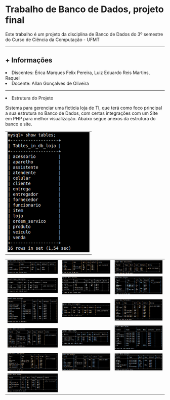 # Trabalho de Banco de Dados, projeto final
Este trabalho é um projeto da disciplina de Banco de Dados do 3º semestre do Curso de Ciência da Computação - UFMT
<hr>
<h2>+ Informações</h2>
<li>Discentes: Érica Marques Felix Pereira, Luiz Eduardo Reis Martins, Raquel </li>
<li>Docente: Allan Gonçalves de Oliveira</li>
<hr>

<li>Estrutura do Projeto</li>
<p>Sistema para gerenciar uma ficticia loja de TI, que terá como foco principal a sua estrutura no Banco de Dados, com certas integrações com um Site em PHP para melhor visualização. Abaixo segue anexos da estrutura do banco e site.</p>

<table align="center">
  <tr>
    <td><img src="https://github.com/Lu1zReis/trabalhoBancoDados-GirlTech/blob/main/imagens/tabelas.png"></td>
  </tr>
</table>  

<table>
  <tr>
    <td><img src="https://github.com/Lu1zReis/trabalhoBancoDados-GirlTech/blob/main/imagens/acessorio.png"></td>
    <td><img src="https://github.com/Lu1zReis/trabalhoBancoDados-GirlTech/blob/main/imagens/aparelho.png"></td>
    <td><img src="https://github.com/Lu1zReis/trabalhoBancoDados-GirlTech/blob/main/imagens/assistente.png"></td>
  </tr>
  <tr>
    <td><img src="https://github.com/Lu1zReis/trabalhoBancoDados-GirlTech/blob/main/imagens/atendente.png"></td>
    <td><img src="https://github.com/Lu1zReis/trabalhoBancoDados-GirlTech/blob/main/imagens/celular.png"></td>
    <td><img src="https://github.com/Lu1zReis/trabalhoBancoDados-GirlTech/blob/main/imagens/cliente.png"></td>
  </tr>
  <tr>
    <td><img src="https://github.com/Lu1zReis/trabalhoBancoDados-GirlTech/blob/main/imagens/entrega.png"></td>
    <td><img src="https://github.com/Lu1zReis/trabalhoBancoDados-GirlTech/blob/main/imagens/entregador.png"></td>
    <td><img src="https://github.com/Lu1zReis/trabalhoBancoDados-GirlTech/blob/main/imagens/fornecedor.png"></td>
  </tr>
  <tr>
    <td><img src="https://github.com/Lu1zReis/trabalhoBancoDados-GirlTech/blob/main/imagens/funcionario.png"></td>
    <td><img src="https://github.com/Lu1zReis/trabalhoBancoDados-GirlTech/blob/main/imagens/item.png"></td>
    <td><img src="https://github.com/Lu1zReis/trabalhoBancoDados-GirlTech/blob/main/imagens/loja.png"></td>
  </tr>
  <tr>
    <td><img src="https://github.com/Lu1zReis/trabalhoBancoDados-GirlTech/blob/main/imagens/ordem.png"></td>
    <td><img src="https://github.com/Lu1zReis/trabalhoBancoDados-GirlTech/blob/main/imagens/produto.png"></td>
    <td><img src="https://github.com/Lu1zReis/trabalhoBancoDados-GirlTech/blob/main/imagens/veiculo.png"></td>
  </tr>
  <tr><td><img src="https://github.com/Lu1zReis/trabalhoBancoDados-GirlTech/blob/main/imagens/venda.png"></td></tr>
</table>
